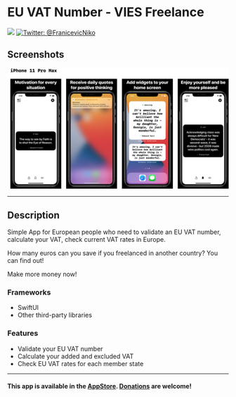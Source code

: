 # EU VAT Number - VIES Freelance

<p align="leading">
    <img src="https://img.shields.io/badge/License-MIT-green" />
    <a href="https://twitter.com/FranicevicNiko">
        <img src="https://img.shields.io/badge/Contact-%40FranicevicNiko-blue" alt="Twitter: @FranicevicNiko" />
    </a>
</p>

## Screenshots
![1](https://github.com/FranicevicNikola/DiscoverRandomQuotes/blob/main/iPhone%2011%20Pro%20Maxgithub.png)

---

## Description
Simple App for European people who need to validate an EU VAT number, calculate your VAT, check current VAT rates in Europe.

How many euros can you save if you freelanced in another country? You can find out!

Make more money now!

### Frameworks
* SwiftUI
* Other third-party libraries

### Features
* Validate your EU VAT number
* Calculate your added and excluded VAT
* Check EU VAT rates for each member state

---

#### This app is available in the [AppStore](https://apps.apple.com/us/app/eu-vat-number-vies-freelance/id1546039758?itsct=apps_box_link&itscg=30200). [Donations](https://paypal.me/swissChard77?locale.x=en_US) are welcome!

